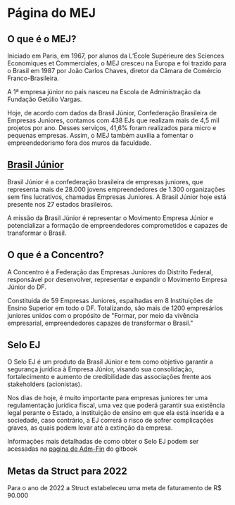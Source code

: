 # Página do MEJ

## O que é o MEJ?

Iniciado em Paris, em 1967, por alunos da L’École Supérieure des Sciences Economiques et Commerciales, o MEJ cresceu na Europa e foi trazido para o Brasil em 1987 por João Carlos Chaves, diretor da Câmara de Comércio Franco-Brasileira.

A 1ª empresa júnior no país nasceu na Escola de Administração da Fundação Getúlio Vargas.

Hoje, de acordo com dados da Brasil Júnior, Confederação Brasileira de Empresas Juniores, contamos com 438 EJs que realizam mais de 4,5 mil projetos por ano. Desses serviços, 41,6% foram realizados para micro e pequenas empresas. Assim, o MEJ também auxilia a fomentar o empreendedorismo fora dos muros da faculdade.

## [Brasil Júnior](https://brasiljunior.org.br//)

Brasil Júnior é a confederação brasileira de empresas juniores, que representa mais de 28.000 jovens empreendedores de 1.300 organizações sem fins lucrativos, chamadas Empresas Juniores. A Brasil Júnior hoje está presente nos 27 estados brasileiros.

A missão da Brasil Júnior é representar o Movimento Empresa Júnior e potencializar a formação de empreendedores comprometidos e capazes de transformar o Brasil.

## O que é a Concentro?

A Concentro é a Federação das Empresas Juniores do Distrito Federal, responsável por desenvolver, representar e expandir o Movimento Empresa Júnior do DF.

Constituida de 59 Empresas Juniores, espalhadas em 8 Instituições de Ensino Superior em todo o DF. Totalizando, são mais de 1200 empresários juniores unidos com o propósito de "Formar, por meio da vivência empresarial, empreendedores capazes de transformar o Brasil."

## Selo EJ

O Selo EJ é um produto da Brasil Júnior e tem como objetivo garantir a segurança jurídica à Empresa Júnior, visando sua consolidação, fortalecimento e aumento de credibilidade das associações frente aos stakeholders (acionistas).

Nos dias de hoje, é muito importante para empresas juniores ter uma regulamentação jurídica fiscal, uma vez que poderá garantir sua existência legal perante o Estado, a instituição de ensino em que ela está inserida e a sociedade, caso contrário, a EJ correrá o risco de sofrer complicações graves, as quais podem levar até a extinção da empresa.

Informações mais detalhadas de como obter o Selo EJ podem ser acessadas na [pagina de Adm-Fin](https://struct.gitbook.io/struct/gestao/administrativo-financeiro#selo-ej) do gitbook

## Metas da Struct para 2022

Para o ano de 2022 a Struct estabeleceu uma meta de faturamento de R$ 90.000